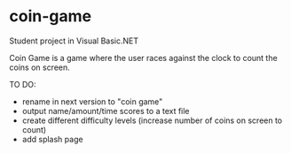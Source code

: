 # coin-game
Student project in Visual Basic.NET

Coin Game is a game where the user races against the clock to count the coins on screen. 

TO DO:
- rename in next version to "coin game"
- output name/amount/time scores to a text file 
- create different difficulty levels (increase number of coins on screen to count)
- add splash page

